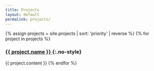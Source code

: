 ```yaml
---
title: Projects
layout: default
permalink: projects/
---
```


{% assign projects = site.projects | sort: 'priority' | reverse %}
{% for project in projects %}

### [{{ project.name }} <i class="fa fa-long-arrow-alt-right"></i>]({{project.url}}){:.no-style}

{{ project.content }}
{% endfor %}
